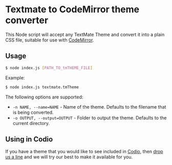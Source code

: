 # Textmate to CodeMirror theme converter

This Node script will accept any TextMate Theme and convert it into a plain CSS file, suitable for use with [CodeMirror](http://codemirror.net/).


## Usage

```bash
$ node index.js [PATH_TO_tmTHEME_FILE]
```

Example:

```bash
$ node index.js textmate.tmTheme
```

The following options are supported:

- `-n NAME, --name=NAME` - Name of the theme. Defaults to the filename that is being converted.
- `-o OUTPUT, --output=OUTPUT` - Folder to output the theme. Defaults to the current directory.


## Using in Codio

If you have a theme that you would like to see included in [Codio](https://codio.com), then [drop us a line](mailto:help@codio.com) and we will try our best to make it available for you.

